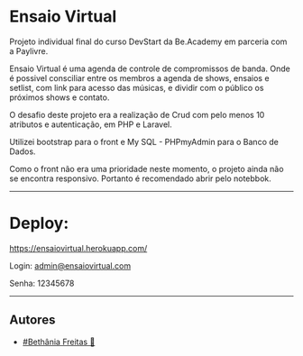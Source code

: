 
# Ensaio Virtual

Projeto individual final do curso DevStart da Be.Academy em parceria com a Paylivre.

Ensaio Virtual é uma agenda de controle de compromissos de banda. 
Onde é possivel consciliar entre os membros a agenda de shows, ensaios e setlist, com link para acesso das músicas, e dividir com o público os próximos shows e contato. 

O desafio deste projeto era a realização de Crud com pelo menos 10 atributos e autenticação, em PHP e Laravel.


Utilizei bootstrap para o front e My SQL - PHPmyAdmin para o Banco de Dados.

Como o front não era uma prioridade neste momento, o projeto ainda não se encontra responsivo. Portanto é recomendado abrir pelo notebbok.

---------------------------------------
# Deploy:

https://ensaiovirtual.herokuapp.com/

Login: admin@ensaiovirtual.com

Senha: 12345678


----------------------------------------








## Autores

- [#Bethânia Freitas 💜](https://github.com/Bethania-Freitas)


